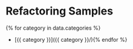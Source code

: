 # Refactoring Samples
{% for category in data.categories %}
* [{{ category }}]({{ category }}/){% endfor %}
